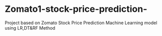 # Zomato1-stock-price-prediction-
Project based on Zomato Stock Price Prediction Machine Learning model using LR,DT&amp;RF Method
